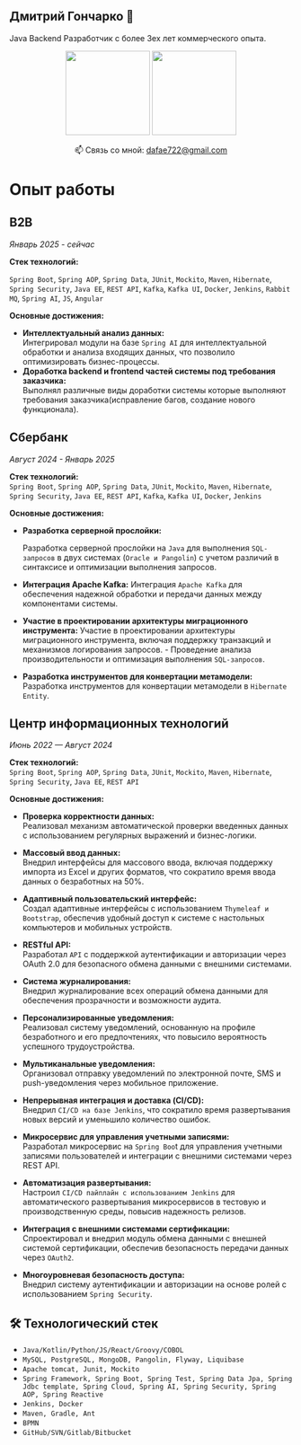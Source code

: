 ## Дмитрий Гончарко 👋
Java Backend Разработчик с более 3ех лет коммерческого опыта.
<p align='center'>
   <a href="https://github-readme-stats.vercel.app/api?username=DmitryGhoncharko&show_icons=true&count_private=true"><img
           height=150
           src="https://github-readme-stats.vercel.app/api?username=DmitryGhoncharko&show_icons=true&count_private=true"/></a>
   <a href="https://github.com/DmitryGhoncharko/github-readme-stats"><img height=150
                                                                  src="https://github-readme-stats.vercel.app/api/top-langs/?username=DmitryGhoncharko&layout=compact"/></a>
</p>

<p align='center'>
   📫 Связь со мной: <a href='mailto:dafae722@gmail.com'>dafae722@gmail.com</a>
</p>


# Опыт работы

## B2B
*Январь 2025 - сейчас*

**Стек технологий:**

`Spring Boot`, `Spring AOP`, `Spring Data`, `JUnit`, `Mockito`, `Maven`, `Hibernate`, `Spring Security`, `Java EE`, `REST API`, `Kafka`, `Kafka UI`, `Docker`, `Jenkins`, `Rabbit MQ`, `Spring AI`, `JS`, `Angular`

**Основные достижения:**
- **Интеллектуальный анализ данных:**  
  Интегрировал модули на базе `Spring AI` для интеллектуальной обработки и анализа входящих данных, что позволило оптимизировать бизнес-процессы.
- **Доработка backend и frontend частей системы под требования заказчика:**  
  Выполнял различные виды доработки системы которые выполняют требования заказчика(исправление багов, создание нового функционала).


## Сбербанк
*Август 2024 - Январь 2025*

**Стек технологий:**  
`Spring Boot`, `Spring AOP`, `Spring Data`, `JUnit`, `Mockito`, `Maven`, `Hibernate`, `Spring Security`, `Java EE`, `REST API`, `Kafka`, `Kafka UI`, `Docker`, `Jenkins`

**Основные достижения:**

- **Разработка серверной прослойки:**
  
  Разработка серверной прослойки на `Java` для выполнения `SQL-запросов` в двух системах (`Oracle и Pangolin`) с учетом различий в синтаксисе и оптимизации выполнения запросов.
- **Интеграция Apache Kafka:**
  Интеграция `Apache Kafka` для обеспечения надежной обработки и передачи данных между компонентами системы.
  
- **Участие в проектировании архитектуры миграционного инструмента:**
  Участие в проектировании архитектуры миграционного инструмента, включая поддержку транзакций и механизмов логирования запросов. - Проведение анализа производительности и оптимизация выполнения `SQL-запросов`.
- **Разработка инструментов для конвертации метамодели:**
  Разработка инструментов для конвертации метамодели в `Hibernate Entity`.
  
## Центр информационных технологий
*Июнь 2022 — Август 2024*

**Стек технологий:**  
`Spring Boot`, `Spring AOP`, `Spring Data`, `JUnit`, `Mockito`, `Maven`, `Hibernate`, `Spring Security`, `Java EE`, `REST API`

**Основные достижения:**

- **Проверка корректности данных:**  
  Реализовал механизм автоматической проверки введенных данных с использованием регулярных выражений и бизнес-логики.

- **Массовый ввод данных:**  
  Внедрил интерфейсы для массового ввода, включая поддержку импорта из Excel и других форматов, что сократило время ввода данных о безработных на 50%.

- **Адаптивный пользовательский интерфейс:**  
  Создал адаптивные интерфейсы с использованием `Thymeleaf и Bootstrap`, обеспечив удобный доступ к системе с настольных компьютеров и мобильных устройств.

- **RESTful API:**  
  Разработал `API` с поддержкой аутентификации и авторизации через OAuth 2.0 для безопасного обмена данными с внешними системами.

- **Система журналирования:**  
  Внедрил журналирование всех операций обмена данными для обеспечения прозрачности и возможности аудита.

- **Персонализированные уведомления:**  
  Реализовал систему уведомлений, основанную на профиле безработного и его предпочтениях, что повысило вероятность успешного трудоустройства.

- **Мультиканальные уведомления:**  
  Организовал отправку уведомлений по электронной почте, SMS и push-уведомления через мобильное приложение.

- **Непрерывная интеграция и доставка (CI/CD):**  
  Внедрил `CI/CD на базе Jenkins`, что сократило время развертывания новых версий и уменьшило количество ошибок.

- **Микросервис для управления учетными записями:**  
  Разработал микросервис на `Spring Boo`t для управления учетными записями пользователей и интеграции с внешними системами через REST API.

- **Автоматизация развертывания:**  
  Настроил `CI/CD пайплайн с использованием Jenkins` для автоматического развертывания микросервисов в тестовую и производственную среды, повысив надежность релизов.

- **Интеграция с внешними системами сертификации:**  
  Спроектировал и внедрил модуль обмена данными с внешней системой сертификации, обеспечив безопасность передачи данных через `OAuth2`.

- **Многоуровневая безопасность доступа:**  
  Внедрил систему аутентификации и авторизации на основе ролей с использованием `Spring Security`.
  


## 🛠 Технологический стек
*   `Java/Kotlin/Python/JS/React/Groovy/COBOL`
*   `MySQL, PostgreSQL, MongoDB, Pangolin, Flyway, Liquibase`
*   `Apache tomcat, Junit, Mockito`
*   `Spring Framework, Spring Boot, Spring Test, Spring Data Jpa, Spring Jdbc template, Spring Cloud, Spring AI, Spring Security, Spring AOP, Spring Reactive`
*   `Jenkins, Docker`
*   `Maven, Gradle, Ant`
*   `BPMN`
*   `GitHub/SVN/Gitlab/Bitbucket`
